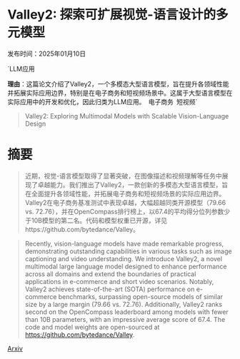 # Valley2: 探索可扩展视觉-语言设计的多元模型

发布时间：2025年01月10日

`LLM应用

**理由**：这篇论文介绍了Valley2，一个多模态大型语言模型，旨在提升各领域性能并拓展实际应用边界，特别是在电子商务和短视频场景中。这属于大型语言模型在实际应用中的开发和优化，因此归类为LLM应用。` `电子商务` `短视频`

> Valley2: Exploring Multimodal Models with Scalable Vision-Language Design

# 摘要

> 近期，视觉-语言模型取得了显著突破，在图像描述和视频理解等任务中展现了卓越能力。我们推出了Valley2，一款创新的多模态大型语言模型，旨在全面提升各领域性能，并拓展电子商务和短视频场景的实际应用边界。Valley2在电子商务基准测试中表现卓越，大幅超越同类开源模型（79.66 vs. 72.76），并在OpenCompass排行榜上，以67.4的平均得分位列参数少于10B模型的第二名。代码和模型权重已开源，详见https://github.com/bytedance/Valley。

> Recently, vision-language models have made remarkable progress, demonstrating outstanding capabilities in various tasks such as image captioning and video understanding. We introduce Valley2, a novel multimodal large language model designed to enhance performance across all domains and extend the boundaries of practical applications in e-commerce and short video scenarios. Notably, Valley2 achieves state-of-the-art (SOTA) performance on e-commerce benchmarks, surpassing open-source models of similar size by a large margin (79.66 vs. 72.76). Additionally, Valley2 ranks second on the OpenCompass leaderboard among models with fewer than 10B parameters, with an impressive average score of 67.4. The code and model weights are open-sourced at https://github.com/bytedance/Valley.

[Arxiv](https://arxiv.org/abs/2501.05901)